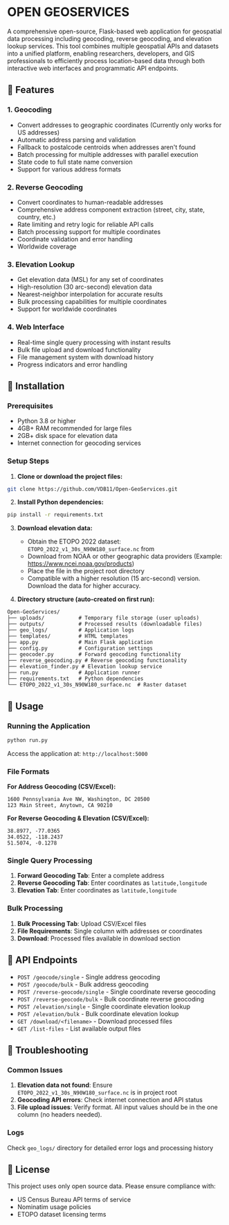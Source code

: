 # OPEN GEOSERVICES

A comprehensive open-source, Flask-based web application for geospatial data processing including geocoding, reverse geocoding, and elevation lookup services. This tool combines multiple geospatial APIs and datasets into a unified platform, enabling researchers, developers, and GIS professionals to efficiently process location-based data through both interactive web interfaces and programmatic API endpoints.

## 🌟 Features

### 1. Geocoding
- Convert addresses to geographic coordinates (Currently only works for US addresses)
- Automatic address parsing and validation
- Fallback to postalcode centroids when addresses aren't found
- Batch processing for multiple addresses with parallel execution
- State code to full state name conversion
- Support for various address formats

### 2. Reverse Geocoding  
- Convert coordinates to human-readable addresses
- Comprehensive address component extraction (street, city, state, country, etc.)
- Rate limiting and retry logic for reliable API calls
- Batch processing support for multiple coordinates
- Coordinate validation and error handling
- Worldwide coverage

### 3. Elevation Lookup
- Get elevation data (MSL) for any set of coordinates
- High-resolution (30 arc-second) elevation data
- Nearest-neighbor interpolation for accurate results
- Bulk processing capabilities for multiple coordinates
- Support for worldwide coordinates

### 4. Web Interface
- Real-time single query processing with instant results
- Bulk file upload and download functionality
- File management system with download history
- Progress indicators and error handling

## 🚀 Installation

### Prerequisites
- Python 3.8 or higher
- 4GB+ RAM recommended for large files
- 2GB+ disk space for elevation data
- Internet connection for geocoding services

### Setup Steps

1. **Clone or download the project files:**
```bash
git clone https://github.com/VDB11/Open-GeoServices.git
```

2. **Install Python dependencies:**
```bash
pip install -r requirements.txt
```

3. **Download elevation data:**
   - Obtain the ETOPO 2022 dataset: `ETOPO_2022_v1_30s_N90W180_surface.nc` from 
   - Download from NOAA or other geographic data providers (Example: https://www.ncei.noaa.gov/products)
   - Place the file in the project root directory
   - Compatible with a higher resolution (15 arc-second) version. Download the data for higher accuracy.

4. **Directory structure (auto-created on first run):**
```
Open-GeoServices/
├── uploads/           # Temporary file storage (user uploads)
├── outputs/           # Processed results (downloadable files)
├── geo_logs/          # Application logs
├── templates/         # HTML templates
├── app.py             # Main Flask application
├── config.py          # Configuration settings
├── geocoder.py        # Forward geocoding functionality
├── reverse_geocoding.py # Reverse geocoding functionality
├── elevation_finder.py # Elevation lookup service
├── run.py             # Application runner
├── requirements.txt   # Python dependencies
└── ETOPO_2022_v1_30s_N90W180_surface.nc  # Raster dataset
```

## 📖 Usage

### Running the Application
```bash
python run.py
```

Access the application at: `http://localhost:5000`

### File Formats

**For Address Geocoding (CSV/Excel):**
```
1600 Pennsylvania Ave NW, Washington, DC 20500
123 Main Street, Anytown, CA 90210
```

**For Reverse Geocoding & Elevation (CSV/Excel):**
```
38.8977, -77.0365
34.0522, -118.2437
51.5074, -0.1278
```

### Single Query Processing
1. **Forward Geocoding Tab**: Enter a complete address
2. **Reverse Geocoding Tab**: Enter coordinates as `latitude,longitude`
3. **Elevation Tab**: Enter coordinates as `latitude,longitude`

### Bulk Processing
1. **Bulk Processing Tab**: Upload CSV/Excel files
2. **File Requirements**: Single column with addresses or coordinates
3. **Download**: Processed files available in download section

## 🔗 API Endpoints

- `POST /geocode/single` - Single address geocoding
- `POST /geocode/bulk` - Bulk address geocoding
- `POST /reverse-geocode/single` - Single coordinate reverse geocoding
- `POST /reverse-geocode/bulk` - Bulk coordinate reverse geocoding
- `POST /elevation/single` - Single coordinate elevation lookup
- `POST /elevation/bulk` - Bulk coordinate elevation lookup
- `GET /download/<filename>` - Download processed files
- `GET /list-files` - List available output files

## 🐛 Troubleshooting

### Common Issues
1. **Elevation data not found**: Ensure `ETOPO_2022_v1_30s_N90W180_surface.nc` is in project root
2. **Geocoding API errors**: Check internet connection and API status
3. **File upload issues**: Verify format. All input values should be in the one column (no headers needed).

### Logs
Check `geo_logs/` directory for detailed error logs and processing history

## 📝 License

This project uses only open source data. Please ensure compliance with:
- US Census Bureau API terms of service
- Nominatim usage policies
- ETOPO dataset licensing terms